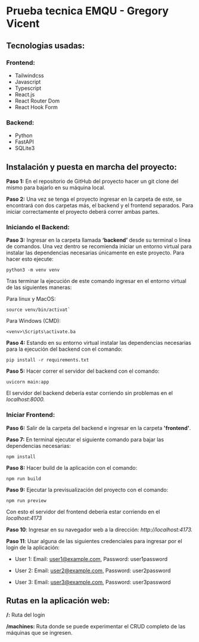 # Prueba tecnica EMQU - Gregory Vicent

## Tecnologias usadas:

### Frontend:
- Tailwindcss
- Javascript
- Typescript
- React.js
- React Router Dom
- React Hook Form

### Backend:
- Python
- FastAPI
- SQLite3

## Instalación y puesta en marcha del proyecto:

**Paso 1:** En el repositorio de GitHub del proyecto hacer un git clone del mismo para bajarlo en su máquina local.

**Paso 2:** Una vez se tenga el proyecto ingresar en la carpeta de este, se encontrará con dos carpetas más, el backend y el frontend separados. Para iniciar correctamente el proyecto deberá correr ambas partes.

### Iniciando el Backend:

**Paso 3:** Ingresar en la carpeta llamada **‘backend’** desde su terminal o línea de comandos. Una vez dentro se recomienda iniciar un entorno virtual para instalar las dependencias necesarias únicamente en este proyecto. Para hacer esto ejecute:

```
python3 -m venv venv
```

Tras terminar la ejecución de este comando ingresar en el entorno virtual de las siguientes maneras:

Para linux y MacOS:
```
source venv/bin/activat`
```

Para Windows (CMD):
```
<venv>\Scripts\activate.ba
```

**Paso 4:** Estando en su entorno virtual instalar las dependencias necesarias para la ejecución del backend con el comando:

```
pip install -r requirements.txt
```

**Paso 5:** Hacer correr el servidor del backend con el comando:

```
uvicorn main:app
```

El servidor del backend debería estar corriendo sin problemas en el *localhost:8000.*

### Iniciar Frontend:

**Paso 6:** Salir de la carpeta del backend e ingresar en la carpeta **'frontend'**.

**Paso 7:** En terminal ejecutar el siguiente comando para bajar las dependencias necesarias:

```
npm install
```

**Paso 8:** Hacer build de la aplicación con  el comando:

```
npm run build
```

**Paso 9:** Ejecutar la previsualización del proyecto con el comando:

```
npm run preview
```

Con esto el servidor del frontend debería estar corriendo en el *localhost:4173*

**Paso 10**: Ingresar en su navegador web a la dirección: *http://localhost:4173.*

**Paso 11**: Usar alguna de las siguientes credenciales para ingresar por el login de la aplicación:

- User 1:
Email: user1@example.com, 
Password: user1password

- User 2:
Email: user2@example.com, 
Password: user2password

- User 3: 
Email: user3@example.com, 
Password: user3password

## Rutas en la aplicación web:

**/:** Ruta del login

**/machines:** Ruta donde se puede experimentar el CRUD completo de las máquinas que se ingresen.
